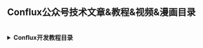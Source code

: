 ## Conflux公众号技术文章&教程&视频&漫画目录

<br>

<details>
  <summary><b>Conflux开发教程目录</b></summary> 


  |题目|简介|链接|
  |:-:|:-:|:-:|
  |新项目如何高效启动？Conflux 代付机制了解一下|Conflux 的代付机制通过一种赞助机制来补贴用户对智能合约的使用，以"真金白银"的补贴来为网络效用建设行为和用户增长提供资助，帮助项目实现从 0 到 1 冷启动。|https://juejin.cn/post/6904212662629236749/|
  |Conflux开发者文档||https://developer.conflux-chain.org/|
  
  - Conflux和以太坊开发工具的区别
  
  |题目|简介|链接|
  |:-:|:-:|:-:|
  |<div style="width: 200pt">Conflux的 CVM 和 EVM 虚拟机层的主要区别</div>|Conflux 完全继承了 EVM 的虚拟机，所以 EVM 的代码可以直接在 Conflux 上跑。但是，由于 Conflux 采用了不同的共识机制，并且引入了存储押金机制，所以有一些细节上的不一样。|https://juejin.im/post/6854573220268343309|
  |Conflux rpc与以太坊rpc的区别|因为Conflux实现结构与Ethereum不同，所以概念上及实现上也有很大的区别，本文主要介绍针对Conflux RPC使用与以太坊RPC使用的区别|https://juejin.im/post/6876328114461343757/|
  |Conflux js-sdk与以太坊web3. js区别|js-conflux-sdk 最新版本为1.x, 与0.x有很大差别, 但由于其还在测试阶段，本文只对0.13.4与Web3进行对照，待1.x版本稳定后, 再针对1.x与Web3进行对照。Web3 和 js-conflux-sdk 都是最顶层模块，他们包含了其它子模块以及在顶层暴露了一些子模块中的方法方便开发者快捷使用，我们这里只比较各模块，而不再对这些快捷方法做特别说明。|https://juejin.im/post/6876311074602221582|
  |如何迁移以太坊 Dapp 到 Conflux 网络|一个以太坊的 Dapp 合约可以少量修改的快速部署到 Conflux 主链上。开发者只需要将 web3.js 交互部分改用js-conflux-sdk 实现即可。本文将会演示如何将一个以太坊 Dapp 迁移到 Conflux 网络上。|https://juejin.im/post/6876317079809556494|
  |Conflux与以太坊合约开发工具区别||https://juejin.im/post/6876310280733720583|
  
  
</details>

